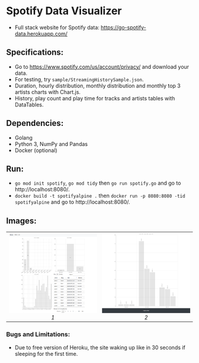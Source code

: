 # Spotify Data Visualizer #
* Full stack website for Spotify data: https://go-spotify-data.herokuapp.com/
## Specifications: ##
* Go to https://www.spotify.com/us/account/privacy/ and download your data.
* For testing, try `sample/StreamingHistorySample.json`.
* Duration, hourly distribution, monthly distribution and monthly top 3 artists charts with Chart.js.
* History, play count and play time for tracks and artists tables with DataTables.
## Dependencies: ##
* Golang
* Python 3, NumPy and Pandas
* Docker (optional)
## Run: ##
* `go mod init spotify`, `go mod tidy` then `go run spotify.go` and go to http://localhost:8080/. 
* `docker build -t spotifyalpine .` then `docker run -p 8080:8080 -tid spotifyalpine` and go to http://localhost:8080/. 
## Images: ##
<table>
    <tr>
        <td align="center">
            <img src="https://github.com/ssduman/go-spotify-data/blob/master/img/charts1.png" alt="home-page" width="384" height="216">
            <br />
            <i> 1 </i>
        </td>
        <td align="center">
            <img src="https://github.com/ssduman/go-spotify-data/blob/master/img/charts2.png" alt="play-okey" width="384" height="216">
            <br />
            <i> 2 </i>
        </td>
    </tr>
</table>

### Bugs and Limitations: ###
* Due to free version of Heroku, the site waking up like in 30 seconds if sleeping for the first time.
